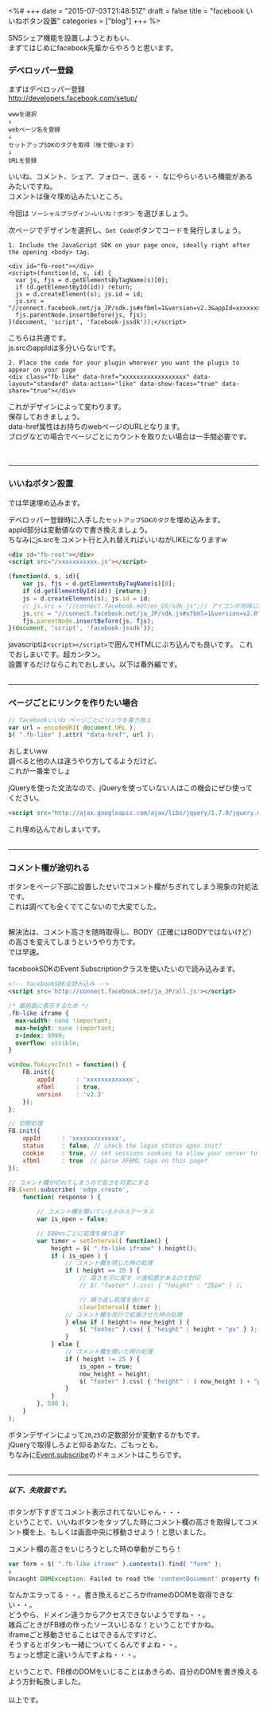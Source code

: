 <%#
+++
date = "2015-07-03T21:48:51Z"
draft = false
title = "facebook いいねボタン設置"
categories = ["blog"]
+++
%>

SNSシェア機能を設置しようとおもい、<br>
まずてはじめにfacebook先輩からやろうと思います。

### デベロッパー登録

まずはデベロッパー登録<br>
http://developers.facebook.com/setup/


```
wwwを選択
↓
webページ名を登録
↓
セットアップSDKのタグを取得（後で使います）
↓
URLを登録
```

いいね、コメント、シェア、フォロー、送る・・
なにやらいろいろ機能があるみたいですね。<br>
コメントは後々埋め込みたいところ。

今回は
`ソーシャルプラグイン→いいね！ボタン`
を選びましょう。

次ページでデザインを選択し、`Get Code`ボタンでコードを発行しましょう。

```
1. Include the JavaScript SDK on your page once, ideally right after the opening <body> tag.

<div id="fb-root"></div>
<script>(function(d, s, id) {
  var js, fjs = d.getElementsByTagName(s)[0];
  if (d.getElementById(id)) return;
  js = d.createElement(s); js.id = id;
  js.src = "//connect.facebook.net/ja_JP/sdk.js#xfbml=1&version=v2.3&appId=xxxxxxxxx";
  fjs.parentNode.insertBefore(js, fjs);
}(document, 'script', 'facebook-jssdk'));</script>
```

こちらは共通です。<br>
js.srcのappIdは多分いらないです。

```
2. Place the code for your plugin wherever you want the plugin to appear on your page 
<div class="fb-like" data-href="xxxxxxxxxxxxxxxxxx" data-layout="standard" data-action="like" data-show-faces="true" data-share="true"></div>
```

これがデザインによって変わります。<br>
保存しておきましょう。<br>
data-href属性はお持ちのwebページのURLとなります。<br>
ブログなどの場合でページごとにカウントを取りたい場合は一手間必要です。<br>
<br><br>

***

### いいねボタン設置

では早速埋め込みます。

デベロッパー登録時に入手した`セットアップSDKのタグ`を埋め込みます。<br>
appId部分は変動値なので書き換えましょう。<br>
ちなみにjs.srcをコメント行と入れ替えればいいねがLIKEになりますw

````HTML
<div id="fb-root"></div>
<script src="/xxxxxxxxxxx.js"></script>
````

````javascript
(function(d, s, id){
    var js, fjs = d.getElementsByTagName(s)[0];
    if (d.getElementById(id)) {return;}
    js = d.createElement(s); js.id = id;
    // js.src = "//connect.facebook.net/en_US/sdk.js";// アイコンが地味にLIKEになる。
    js.src = "//connect.facebook.net/ja_JP/sdk.js#xfbml=1&version=v2.0";
    fjs.parentNode.insertBefore(js, fjs);
}(document, 'script', 'facebook-jssdk'));
````

javascriptは`<script></script>`で囲んでHTMLにぶち込んでも良いです。
これでおしまいです。超カンタン。<br>
設置するだけならこれでおしまい。以下は番外編です。<br><br>


***

### ページごとにリンクを作りたい場合

````javascript
// facebookいいね ページごとにリンクを書き換え
var url = encodeURI( document.URL );
$( ".fb-like" ).attr( "data-href", url );
````

おしまいww<br>
調べると他の人は違うやり方してるようだけど、<br>
これが一番楽でしょ<br>

jQueryを使った文法なので、jQueryを使っていない人はこの機会にぜひ使ってください。

````HTML
<script src="http://ajax.googleapis.com/ajax/libs/jquery/1.7.0/jquery.min.js"></script>
````

これ埋め込んでおしまいです。<br><br>


***

### コメント欄が途切れる

ボタンをページ下部に設置したせいでコメント欄がちぎれてしまう現象の対処法です。<br>
これは調べても全くでてこないので大変でした。<br><br>


解決法は、コメント高さを随時取得し、BODY（正確にはBODYではないけど）の高さを変えてしまうというやり方です。<br>
では早速。<br>

facebookSDKのEvent Subscriptionクラスを使いたいので読み込みます。

````HTML
<!-- facebookSDK全読み込み -->
<script src='http://connect.facebook.net/ja_JP/all.js'></script>
````

````css
/* 最前面に表示するため */
.fb-like iframe {
  max-width: none !important;
  max-height: none !important;
  z-index: 9999;
  overflow: visible;
}
````

````javascript
window.fbAsyncInit = function() {
    FB.init({
        appId      : 'xxxxxxxxxxxxx',
        xfbml      : true,
        version    : 'v2.3'
    });
};

// 初期処理
FB.init({
    appId      : 'xxxxxxxxxxxxx',
    status     : false, // check the login status upon init?
    cookie     : true, // set sessions cookies to allow your server to access the session?
    xfbml      : true  // parse XFBML tags on this page?
});

// コメント欄が切れてしまうので高さを可変にする
FB.Event.subscribe( 'edge.create',
    function( response ) {

        // コメント欄を開いているかのステータス
        var is_open = false;

        // 500msごとに処理を繰り返す
        var timer = setInterval( function() {
            height = $( ".fb-like iframe" ).height();
            if ( is_open ) {
                // コメント欄を閉じた時の処理
                if ( height == 20 ) {
                    // 高さを元に戻す ※違和感があるので封印
                    // $( "footer" ).css( { "height" : "25px" } );

                    // 繰り返し処理を抜ける
                    clearInterval( timer );
                // コメント欄を改行で拡張させた時の処理
                } else if ( height!= now_height ) {
                    $( "footer" ).css( { "height" : height + "px" } );
                }
            } else {
                // コメント欄を開いた時の処理
                if ( height != 25 ) {
                    is_open = true;
                    now_height = height;
                    $( "footer" ).css( { "height" : ( now_height ) + "px" } );
                }
            }
        }, 500 );
    }
);

````

ボタンデザインによって`20`,`25`の定数部分が変動するかもです。<br>
jQueryで取得しろよと仰るあなた、ごもっとも。<br>
ちなみに[Event.subscribe](https://developers.facebook.com/docs/reference/javascript/FB.Event.subscribe/v2.3)のドキュメントはこちらです。<br><br>

***

##### 以下、失敗談です。

ボタンが下すぎてコメント表示されてないじゃん・・・<br>
ということで、いいねボタンをタップした時にコメント欄の高さを取得してコメント欄を上、もしくは画面中央に移動させよう！と思いました。<br>

コメント欄の高さをいじろうとした時の挙動がこちら！

````javascript
var form = $( ".fb-like iframe" ).contents().find( "form" );
↓
Uncaught DOMException: Failed to read the 'contentDocument' property from 'HTMLIFrameElement': Blocked a frame with origin "http://sk-create.biz" from accessing a cross-origin frame
````

なんかエラってる・・。書き換えるどころかiframeのDOMを取得できない・・。<br>
どうやら、ドメイン違うからアクセスできないようですね・・。<br>
雑兵ごときがFB様の作ったソースいじるな！ということですかね。<br>
iframeごと移動させることはできるんですけど、<br>
そうするとボタンも一緒についてくるんですよね・・。<br>
ちょっと想定と違いうんですよね・・・。
<br>

ということで、FB様のDOMをいじることはあきらめ、自分のDOMを書き換えるよう方針転換しました。
<br><br>以上です。

